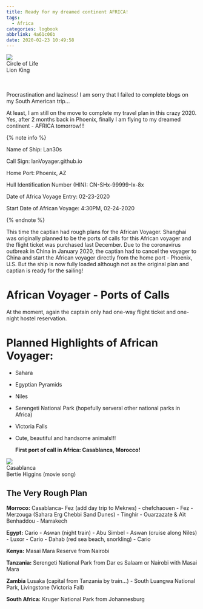```yaml
---
title: Ready for my dreamed continent AFRICA!
tags:
  - Africa
categories: logbook
abbrlink: 4a61c06b
date: 2020-02-23 10:49:58
---
```


<audio src= 'https://drive.google.com/uc?id=1AgvRRmyRQMk20az7uovSxPCZ4zhfNtVr'></audio>
<div class='player'>
  <img src='https://drive.google.com/uc?id=1aFnrCXFNZsk0PXQcumVTcixeie_ogkrM'/>
  <div class='info'>
    <div class='name'>Circle of Life</div>
    <div class='singer'>Lion King</div>
  </div>
  <div class='btns'>
    <div class="iconfont play-pause icon-play"></div>
    <div class="iconfont next icon-next"></div>
  </div>
  <div class='progress'>
  </div>
</div>

<br>

<br>

Procrastination and laziness! I am sorry that I failed to complete blogs on my South American trip...

At least, I am still on the move to complete my travel plan in this crazy 2020. Yes, after 2 months back in Phoenix, finally I am flying to my dreamed continent - AFRICA tomorrow!!!

{% note info %}

Name of Ship: Lan30s

Call Sign: lanVoyager.github.io

Home Port: Phoenix, AZ

Hull Identification Number (HIN): CN-SHx-99999-Ix-8x

Date of Africa Voyage Entry: 02-23-2020

Start Date of African Voyage: 4:30PM, 02-24-2020

{% endnote %}

This time the captian had rough plans for the African Voyager. Shanghai was originally planned to be the ports of calls for this African voyager and the flight ticket was purchased last December. Due to the coronavirus outbreak in China in January 2020, the captian had to cancel the voyager to China and start the African voyager directly from the home port - Phoenix, U.S. But the ship is now fully loaded although not as the original plan and captian is ready for the sailing!

# African Voyager - Ports of Calls

At the moment, again the captain only had one-way flight ticket and one-night hostel reservation.

# Planned Highlights of African Voyager:

- Sahara

- Egyptian Pyramids

- Niles

- Serengeti National Park (hopefully serveral other national parks in Africa)

- Victoria Falls

- Cute, beautiful and handsome animals!!!

  

  **First port of call in Africa: Casablanca, Morocco!**

<audio src= 'https://drive.google.com/uc?id=1-1S6-xn9nbfqpunMjmyc_bnAsTGD7ZWp'></audio>
<div class='player'>
  <img src='https://drive.google.com/uc?id=15WYDe7NGwTjvYZ2VMVnVM89SubW216P0'/>
  <div class='info'>
    <div class='name'>Casablanca</div>
    <div class='singer'>Bertie Higgins (movie song)</div>
  </div>
  <div class='btns'>
    <div class="iconfont play-pause icon-play"></div>
    <div class="iconfont next icon-next"></div>
  </div>
  <div class='progress'>
  </div>
</div>

## The Very Rough Plan

**Morroco:**
Casablanca- Fez (add day trip to Meknes) - chefchaouen - Fez - Merzouga (Sahara Erg Chebbi Sand Dunes) - Tinghir - Ouarzazate & Aït Benhaddou - Marrakech

**Egypt:**
Cario - Aswan (night train) - Abu Simbel - Aswan (cruise along Niles) - Luxor - Cario - Dahab (red sea beach, snorkling) - Cario 

**Kenya:** 
Masai Mara Reserve from Nairobi

**Tanzania:** 
Serengeti National Park from Dar es Salaam or Nairobi with Masai Mara

**Zambia**
Lusaka (capital from Tanzania by train...) - 
South Luangwa National Park, Livingstone (Victoria Fall)

**South Africa:** 
Kruger National Park from Johannesburg

